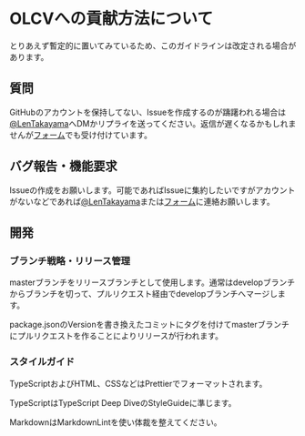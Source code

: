# OLCVへの貢献方法について

とりあえず暫定的に置いてみているため、このガイドラインは改定される場合があります。

## 質問

GitHubのアカウントを保持してない、Issueを作成するのが躊躇われる場合は[@LenTakayama](https://twitter.com/Len_Takayama)へDMかリプライを送ってください。返信が遅くなるかもしれませんが[フォーム](https://forms.gle/JqHBLEWWoDkLowJq7)でも受け付けています。

## バグ報告・機能要求

Issueの作成をお願いします。可能であればIssueに集約したいですがアカウントがないなどであれば[@LenTakayama](https://twitter.com/Len_Takayama)または[フォーム](https://forms.gle/JqHBLEWWoDkLowJq7)に連絡お願いします。

## 開発

### ブランチ戦略・リリース管理

masterブランチをリリースブランチとして使用します。通常はdevelopブランチからブランチを切って、プルリクエスト経由でdevelopブランチへマージします。

package.jsonのVersionを書き換えたコミットにタグを付けてmasterブランチにプルリクエストを作ることによりリリースが行われます。

### スタイルガイド

TypeScriptおよびHTML、CSSなどはPrettierでフォーマットされます。

TypeScriptはTypeScript Deep DiveのStyleGuideに準じます。

MarkdownはMarkdownLintを使い体裁を整えてください。
